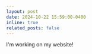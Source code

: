 ```yaml
---
layout: post
date: 2024-10-22 15:59:00-0400
inline: true
related_posts: false
---
```


I'm working on my website!
